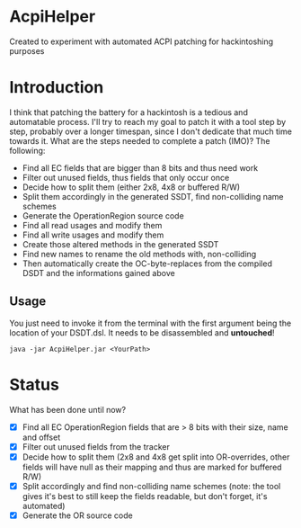 # AcpiHelper
Created to experiment with automated ACPI patching for hackintoshing purposes

# Introduction
I think that patching the battery for a hackintosh is a tedious and automatable process. I'll try to reach my goal to patch it with a tool step by step, probably over a longer timespan, since I don't dedicate that much time towards it. What are the steps needed to complete a patch (IMO)? The following:

* Find all EC fields that are bigger than 8 bits and thus need work
* Filter out unused fields, thus fields that only occur once
* Decide how to split them (either 2x8, 4x8 or buffered R/W)
* Split them accordingly in the generated SSDT, find non-colliding name schemes
* Generate the OperationRegion source code
* Find all read usages and modify them
* Find all write usages and modify them
* Create those altered methods in the generated SSDT
* Find new names to rename the old methods with, non-colliding
* Then automatically create the OC-byte-replaces from the compiled DSDT and the informations gained above

## Usage
You just need to invoke it from the terminal with the first argument being the location of your DSDT.dsl. It needs to be disassembled and **untouched**!
```
java -jar AcpiHelper.jar <YourPath>
```

# Status
What has been done until now?

- [x] Find all EC OperationRegion fields that are > 8 bits with their size, name and offset
- [x] Filter out unused fields from the tracker
- [x] Decide how to split them (2x8 and 4x8 get split into OR-overrides, other fields will have null as their mapping and thus are marked for buffered R/W)
- [x] Split accordingly and find non-colliding name schemes (note: the tool gives it's best to still keep the fields readable, but don't forget, it's automated)
- [x] Generate the OR source code
